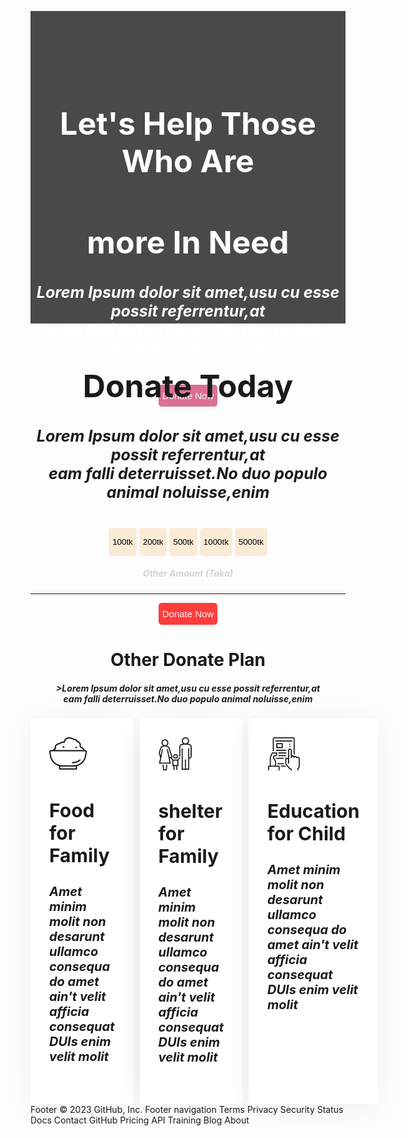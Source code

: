 <!DOCTYPE html>
<html lang="en">
<head>
    <meta charset="UTF-8">
    <meta http-equiv="X-UA-Compatible" content="IE=edge">
    <meta name="viewport" content="width=device-width, initial-scale=1.0">
    <title>donate today</title>
    <link rel="stylesheet" href="style/2.css">
  <style>*{
    margin: none;
}
.banner{
    text-align: center;
    margin-top: 200px;
    background-image:url('/images/donation9.jpg');
   background-size: cover;
   height: 500px;
   margin-top:20px;
   background-color: rgb(73, 73, 73);
   background-blend-mode: multiply;
   font-size:25px;
   color: white;
}
.one{
    padding-top:150px ;
}
.two{
    border: none;
    background-color:palevioletred ;
    border-radius: 5px;
    height:35px;
    color:whitesmoke;
    font-size:15px;
    font-weight:500;
}
.three{
    text-align: center;
    font-size: 25px;
}
.four{
    border: none;
    background-color:antiquewhite ;
    border-radius: 5px;
    height:45px;
    color:black;
   ;
}
.five{
    text-align: center;
    border: none;
    background-color:rgb(253, 60, 60);
    border-radius: 5px;
    height:35px;
    color:whitesmoke;
    font-size:15px;
    font-weight:500;
}
.six{
    text-align: center;
}
.seven{
    color: lightgray;
}
.eight{
    text-align: center;
}
.nine{
    display: flex;
    gap: 10px;
}
.tine{
    font-size: 20px;
    font-weight: 700;
    background: #FFFFFF;
    box-shadow: 0px 6px 50px    rgba(0,0,0,0.06);  
    border-radius: 5px;
    padding: 30px;
}
Footer
© 2023 GitHub, Inc.
  
  
  
  
  </style>
</head>
<body>
<div>
    <div class="banner">
        <h1 class="one">Let's Help Those Who Are</h1>
        <h1>more In Need</h1>
        <h5>Lorem Ipsum dolor sit amet,usu cu esse possit referrentur,at<br> eam falli deterruisset.No duo populo animal noluisse,enim</h5>
        <button class="two">Donate Now</button>
    </div>
    <div>
        <div class="three">
        <h1>Donate Today</h1>
        <h5>Lorem Ipsum dolor sit amet,usu cu esse possit referrentur,at<br> eam falli deterruisset.No duo populo animal noluisse,enim</h5>
        </div>
        <div class="six">
            <button class="four">100tk</button>
            <button  class="four">200tk</button>
             <button class="four">500tk</button>
             <button class="four">1000tk</button>
             <button class="four">5000tk</button>
             <h5 class="seven">Other Amount (Taka)</h5>
             <hr>
             <button class="five">Donate Now</button>
        </div>
    </div>
</div>
<div>
<div class="eight">
   <h1>Other Donate Plan</h1>
    <h5>>Lorem Ipsum dolor sit amet,usu cu esse possit referrentur,at<br> eam falli deterruisset.No duo populo animal noluisse,enim</h5>
</div> 
<div class="nine">
    <div class="tine">
        <img src="/icons/food.png">
        <h2>Food for Family</h2>
        <h5>Amet minim molit non desarunt ullamco consequa do amet ain't velit afficia consequat DUIs enim velit molit </h5>
    </div>
    <div class="tine">
        <img src="/icons/shelter.png">
        <h2>shelter for Family</h2>
        <h5>Amet minim molit non desarunt ullamco consequa do amet ain't velit afficia consequat DUIs enim velit molit</h5>
    </div>
    <div class="tine">
        <img src="/icons/Frame-1.png">
        <h2>Education for Child</h2>
        <h5>Amet minim molit non desarunt ullamco consequa do amet ain't velit afficia consequat DUIs enim velit molit</h5>
    </div>
</div>
</body>
</html>
Footer
© 2023 GitHub, Inc.
Footer navigation
Terms
Privacy
Security
Status
Docs
Contact GitHub
Pricing
API
Training
Blog
About

